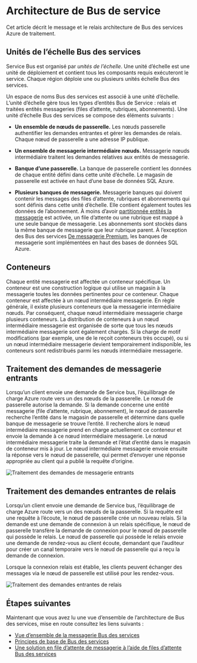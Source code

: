 <properties 
    pageTitle="Architecture de service Bus | Microsoft Azure"
    description="Décrit le message et le relais architecture de Bus des services Azure de traitement."
    services="service-bus"
    documentationCenter="na"
    authors="sethmanheim"
    manager="timlt"
    editor="" />
<tags 
    ms.service="service-bus"
    ms.devlang="na"
    ms.topic="get-started-article"
    ms.tgt_pltfrm="na"
    ms.workload="na"
    ms.date="07/11/2016"
    ms.author="sethm" />

# <a name="service-bus-architecture"></a>Architecture de Bus de service

Cet article décrit le message et le relais architecture de Bus des services Azure de traitement.

## <a name="service-bus-scale-units"></a>Unités de l’échelle Bus des services

Service Bus est organisé par *unités de l’échelle*. Une unité d’échelle est une unité de déploiement et contient tous les composants requis exécuteront le service. Chaque région déploie une ou plusieurs unités échelle Bus des services.

Un espace de noms Bus des services est associé à une unité d’échelle. L’unité d’échelle gère tous les types d’entités Bus de Service : relais et traitées entités messageries (files d’attente, rubriques, abonnements). Une unité d’échelle Bus des services se compose des éléments suivants :

- **Un ensemble de nœuds de passerelle.** Les nœuds passerelle authentifier les demandes entrantes et gérer les demandes de relais. Chaque nœud de passerelle a une adresse IP publique.

- **Un ensemble de messagerie intermédiaire nœuds.** Messagerie nœuds intermédiaire traitent les demandes relatives aux entités de messagerie.

- **Banque d’une passerelle.** La banque de passerelle contient les données de chaque entité défini dans cette unité d’échelle. Le magasin de passerelle est activée en haut d’une base de données SQL Azure.

- **Plusieurs banques de messagerie.** Messagerie banques qui doivent contenir les messages des files d’attente, rubriques et abonnements qui sont définis dans cette unité d’échelle. Elle contient également toutes les données de l’abonnement. À moins d’avoir [partitionnée entités la messagerie](service-bus-partitioning.md) est activée, un file d’attente ou une rubrique est mappé à une seule banque de messagerie. Les abonnements sont stockés dans la même banque de messagerie que leur rubrique parent. À l’exception des Bus des services [De messagerie Premium](service-bus-premium-messaging.md), les banques de messagerie sont implémentées en haut des bases de données SQL Azure.

## <a name="containers"></a>Conteneurs

Chaque entité messagerie est affectée un conteneur spécifique. Un conteneur est une construction logique qui utilise un magasin à la messagerie toutes les données pertinentes pour ce conteneur. Chaque conteneur est affectée à un nœud intermédiaire messagerie. En règle générale, il existe plusieurs conteneurs que la messagerie intermédiaire nœuds. Par conséquent, chaque nœud intermédiaire messagerie charge plusieurs conteneurs. La distribution de conteneurs à un nœud intermédiaire messagerie est organisée de sorte que tous les nœuds intermédiaire messagerie sont également chargés. Si la charge de motif modifications (par exemple, une de le reçoit conteneurs très occupé), ou si un nœud intermédiaire messagerie devient temporairement indisponible, les conteneurs sont redistribués parmi les nœuds intermédiaire messagerie.

## <a name="processing-of-incoming-messaging-requests"></a>Traitement des demandes de messagerie entrants

Lorsqu’un client envoie une demande de Service bus, l’équilibrage de charge Azure route vers un des nœuds de la passerelle. Le nœud de passerelle autorise la demande. Si la demande concerne une entité messagerie (file d’attente, rubrique, abonnement), le nœud de passerelle recherche l’entité dans le magasin de passerelle et détermine dans quelle banque de messagerie se trouve l’entité. Il recherche alors le nœud intermédiaire messagerie prend en charge actuellement ce conteneur et envoie la demande à ce nœud intermédiaire messagerie. Le nœud intermédiaire messagerie traite la demande et l’état d’entité dans le magasin de conteneur mis à jour. Le nœud intermédiaire messagerie envoie ensuite la réponse vers le nœud de passerelle, qui permet d’envoyer une réponse appropriée au client qui a publié la requête d’origine.

![Traitement des demandes de messagerie entrants](./media/service-bus-architecture/IC690644.png)

## <a name="processing-of-incoming-relay-requests"></a>Traitement des demandes entrantes de relais

Lorsqu’un client envoie une demande de Service bus, l’équilibrage de charge Azure route vers un des nœuds de la passerelle. Si la requête est une requête à l’écoute, le nœud de passerelle crée un nouveau relais. Si la demande est une demande de connexion à un relais spécifique, le nœud de passerelle transfère la demande de connexion pour le nœud de passerelle qui possède le relais. Le nœud de passerelle qui possède le relais envoie une demande de rendez-vous au client écoute, demandant que l’auditeur pour créer un canal temporaire vers le nœud de passerelle qui a reçu la demande de connexion.

Lorsque la connexion relais est établie, les clients peuvent échanger des messages via le nœud de passerelle est utilisé pour les rendez-vous.

![Traitement des demandes entrantes de relais](./media/service-bus-architecture/IC690645.png)

## <a name="next-steps"></a>Étapes suivantes

Maintenant que vous avez lu une vue d’ensemble de l’architecture de Bus des services, mise en route consultez les liens suivants :

- [Vue d’ensemble de la messagerie Bus des services](service-bus-messaging-overview.md)
- [Principes de base de Bus des services](service-bus-fundamentals-hybrid-solutions.md)
- [Une solution en file d’attente de messagerie à l’aide de files d’attente Bus des services](service-bus-dotnet-multi-tier-app-using-service-bus-queues.md)
